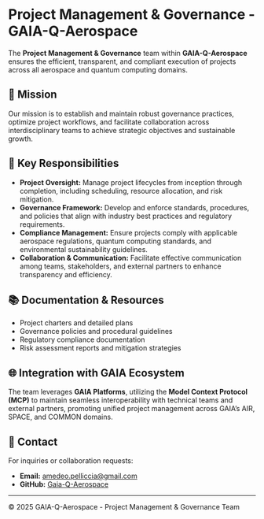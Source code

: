 # Project Management & Governance - GAIA-Q-Aerospace

The **Project Management & Governance** team within **GAIA-Q-Aerospace** ensures the efficient, transparent, and compliant execution of projects across all aerospace and quantum computing domains.

## 🚀 Mission

Our mission is to establish and maintain robust governance practices, optimize project workflows, and facilitate collaboration across interdisciplinary teams to achieve strategic objectives and sustainable growth.

## 📌 Key Responsibilities

* **Project Oversight:** Manage project lifecycles from inception through completion, including scheduling, resource allocation, and risk mitigation.
* **Governance Framework:** Develop and enforce standards, procedures, and policies that align with industry best practices and regulatory requirements.
* **Compliance Management:** Ensure projects comply with applicable aerospace regulations, quantum computing standards, and environmental sustainability guidelines.
* **Collaboration & Communication:** Facilitate effective communication among teams, stakeholders, and external partners to enhance transparency and efficiency.

## 📚 Documentation & Resources

* Project charters and detailed plans
* Governance policies and procedural guidelines
* Regulatory compliance documentation
* Risk assessment reports and mitigation strategies

## 🌐 Integration with GAIA Ecosystem

The team leverages **GAIA Platforms**, utilizing the **Model Context Protocol (MCP)** to maintain seamless interoperability with technical teams and external partners, promoting unified project management across GAIA’s AIR, SPACE, and COMMON domains.

## 📧 Contact

For inquiries or collaboration requests:

* **Email:** [amedeo.pelliccia@gmail.com](mailto:amedeo.pelliccia@gmail.com)
* **GitHub:** [Gaia-Q-Aerospace](https://github.com/Gaia-Q-Aerospace)

---

© 2025 GAIA-Q-Aerospace - Project Management & Governance Team
